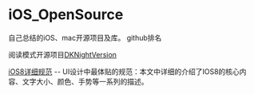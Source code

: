 # iOS_OpenSource

自己总结的iOS、mac开源项目及库。 github排名

阅读模式开源项目[DKNightVersion](https://github.com/Draveness/DKNightVersion)





[iOS8详细规范](http://www.xueui.cn/download/ui-specification/detail-specification-for-ios8.html) -- UI设计中最体贴的规范：本文中详细的介绍了IOS8的核心内容、文字大小、颜色、手势等一系列的描述。
